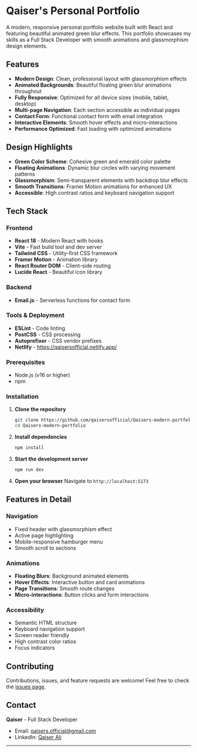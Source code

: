 # Qaiser's Personal Portfolio

A modern, responsive personal portfolio website built with React and featuring beautiful animated green blur effects. This portfolio showcases my skills as a Full Stack Developer with smooth animations and glassmorphism design elements.

## Features

- **Modern Design**: Clean, professional layout with glassmorphism effects
- **Animated Backgrounds**: Beautiful floating green blur animations throughout
- **Fully Responsive**: Optimized for all device sizes (mobile, tablet, desktop)
- **Multi-page Navigation**: Each section accessible as individual pages
- **Contact Form**: Functional contact form with email integration
- **Interactive Elements**: Smooth hover effects and micro-interactions
- **Performance Optimized**: Fast loading with optimized animations

##  Design Highlights

- **Green Color Scheme**: Cohesive green and emerald color palette
- **Floating Animations**: Dynamic blur circles with varying movement patterns
- **Glassmorphism**: Semi-transparent elements with backdrop blur effects
- **Smooth Transitions**: Framer Motion animations for enhanced UX
- **Accessible**: High contrast ratios and keyboard navigation support

## Tech Stack

### Frontend
- **React 18** - Modern React with hooks
- **Vite** - Fast build tool and dev server
- **Tailwind CSS** - Utility-first CSS framework
- **Framer Motion** - Animation library
- **React Router DOM** - Client-side routing
- **Lucide React** - Beautiful icon library

### Backend
- **Email.js** - Serverless functions for contact form

### Tools & Deployment
- **ESLint** - Code linting
- **PostCSS** - CSS processing
- **Autoprefixer** - CSS vendor prefixes
- **Netlify** - https://qaisersofficial.netlify.app/

### Prerequisites
- Node.js (v16 or higher)
- npm

### Installation

1. **Clone the repository**
   ```bash
   git clone https://github.com/qaisersofficial/Qaisers-modern-portfolio.git
   cd Qaisers-modern-portfolio
   ```

2. **Install dependencies**
   ```bash
   npm install
   ```

3. **Start the development server**
   ```bash
   npm run dev
   ```

4. **Open your browser**
   Navigate to `http://localhost:5173`

## Features in Detail

### Navigation
- Fixed header with glassmorphism effect
- Active page highlighting
- Mobile-responsive hamburger menu
- Smooth scroll to sections

### Animations
- **Floating Blurs**: Background animated elements
- **Hover Effects**: Interactive button and card animations
- **Page Transitions**: Smooth route changes
- **Micro-interactions**: Button clicks and form interactions

### Accessibility
- Semantic HTML structure
- Keyboard navigation support
- Screen reader friendly
- High contrast color ratios
- Focus indicators

## Contributing

Contributions, issues, and feature requests are welcome! Feel free to check the [issues page](https://github.com/qaisersofficial/Qaisers-modern-portfolio/issues).

## Contact

**Qaiser** - Full Stack Developer

- Email: qaisers.official@gmail.com
- LinkedIn: [Qaiser Ali](https://linkedin.com/in/qaisersofficial)

---